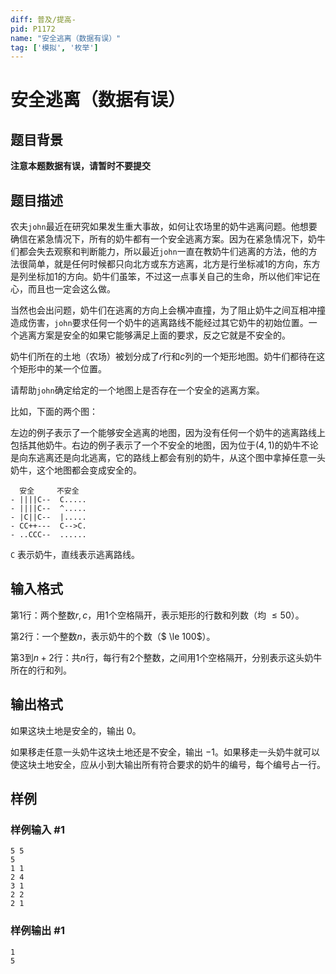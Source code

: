 ```yaml
---
diff: 普及/提高-
pid: P1172
name: "安全逃离（数据有误）"
tag: ['模拟', '枚举']
---
```

# 安全逃离（数据有误）
## 题目背景

**注意本题数据有误，请暂时不要提交**
## 题目描述

农夫`john`最近在研究如果发生重大事故，如何让农场里的奶牛逃离问题。他想要确信在紧急情况下，所有的奶牛都有一个安全逃离方案。因为在紧急情况下，奶牛们都会失去观察和判断能力，所以最近`john`一直在教奶牛们逃离的方法，他的方法很简单，就是任何时候都只向北方或东方逃离，北方是行坐标减1的方向，东方是列坐标加1的方向。奶牛们虽笨，不过这一点事关自己的生命，所以他们牢记在心，而且也一定会这么做。

当然也会出问题，奶牛们在逃离的方向上会横冲直撞，为了阻止奶牛之间互相冲撞造成伤害，`john`要求任何一个奶牛的逃离路线不能经过其它奶牛的初始位置。一个逃离方案是安全的如果它能够满足上面的要求，反之它就是不安全的。

奶牛们所在的土地（农场）被划分成了$r$行和$c$列的一个矩形地图。奶牛们都待在这个矩形中的某一个位置。

请帮助`john`确定给定的一个地图上是否存在一个安全的逃离方案。

比如，下面的两个图：

左边的例子表示了一个能够安全逃离的地图，因为没有任何一个奶牛的逃离路线上包括其他奶牛。右边的例子表示了一个不安全的地图，因为位于$(4,1)$的奶牛不论是向东逃离还是向北逃离，它的路线上都会有别的奶牛，从这个图中拿掉任意一头奶牛，这个地图都会变成安全的。

```plain
  安全     不安全
- ||||C--  C.....
- ||||C--  ^.....
- |C||C--  |.....
- CC++---  C-->C.
- ..CCC--  ......
```

`C` 表示奶牛，直线表示逃离路线。
## 输入格式

第$1$行：两个整数$r,c$，用1个空格隔开，表示矩形的行数和列数（均 $\le 50$）。

第$2$行：一个整数$n$，表示奶牛的个数（$ \le 100$）。

第$3$到$n+2$行：共$n$行，每行有$2$个整数，之间用$1$个空格隔开，分别表示这头奶牛所在的行和列。

## 输出格式

如果这块土地是安全的，输出 $0$。

如果移走任意一头奶牛这块土地还是不安全，输出 $-1$。如果移走一头奶牛就可以使这块土地安全，应从小到大输出所有符合要求的奶牛的编号，每个编号占一行。

## 样例

### 样例输入 #1
```
5 5
5
1 1
2 4
3 1
2 2
2 1

```
### 样例输出 #1
```
1
5

```

